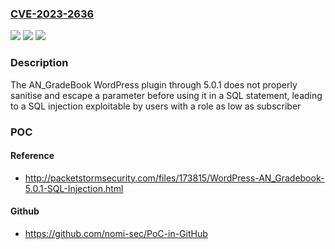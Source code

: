 ### [CVE-2023-2636](https://cve.mitre.org/cgi-bin/cvename.cgi?name=CVE-2023-2636)
![](https://img.shields.io/static/v1?label=Product&message=AN_GradeBook&color=blue)
![](https://img.shields.io/static/v1?label=Version&message=n%2Fa&color=blue)
![](https://img.shields.io/static/v1?label=Vulnerability&message=CWE-89%20SQL%20Injection&color=brighgreen)

### Description

The AN_GradeBook WordPress plugin through 5.0.1 does not properly sanitise and escape a parameter before using it in a SQL statement, leading to a SQL injection exploitable by users with a role as low as subscriber

### POC

#### Reference
- http://packetstormsecurity.com/files/173815/WordPress-AN_Gradebook-5.0.1-SQL-Injection.html

#### Github
- https://github.com/nomi-sec/PoC-in-GitHub


